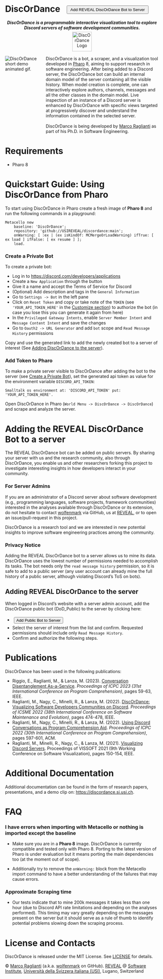 # DiscOrDance <a href="https://discord.com/api/oauth2/authorize?client_id=1093077234924916736&permissions=66536&scope=bot"><button style="vertical-align:middle;margin:0px 15px; padding:4px 10px;">Add REVEAL DiscOrDance Bot to Server</button></a>

<div align="center">
    <i><b>DiscOrDance is a programmable interactive visualization tool to explore Discord servers of software development communities.</b></i>
    <br /><img style="margin-top:5px;" width=64px src="docs/assets/images/DoD Logo.png" alt="DiscOrDance Logo" />
</div>

<div style="display:flex;margin-top:15px;margin-bottom:15px;">
    <div style="flex:1; margin-right:5px;">
        <img src="https://discordance.si.usi.ch/files/demo-short.gif" alt="DiscOrDance short demo animated gif." />
    </div>
    <div style="flex:3; margin-left:5px;">
        DiscOrDance is a bot, a scraper, and a visualization tool developed in <a href="https://pharo.org">Pharo</a> 8, aiming to support research in software engineering. After being added to a Discord server, the DiscOrDance bot can build an internal domain model of the server containing all the visible history. When model creation is complete, one can interactively explore authors, channels, messages and all the other classes in the domain model. Live inspection of an instance of a Discord server is enhanced by DiscOrDance with specific views targeted at progressively discover and understand the information contained in the selected server.
    <br /><br />
        DiscOrDance is being developed by <a href="https://www.inf.usi.ch/phd/raglianti/">Marco Raglianti</a> as part of his Ph.D. in Software Engineering.
    </div>
</div>

# Requirements
 - Pharo 8

# Quickstart Guide: Using DiscOrDance from Pharo
 
To start using DiscOrDance in Pharo create a fresh image of __Pharo 8__ and run the following commands in a playground:

```st
Metacello new
    baseline: 'DiscOrDance';
    repository: 'github://USIREVEAL/discordance:main';
	onWarning: [ :ex | (ex isKindOf: MCMergeOrLoadWarning) ifTrue: [ ex load ] ifFalse: [ ex resume ] ];
	load.
```

### <a name="creating"></a>Create a Private Bot

To create a private bot:
- Log in to https://discord.com/developers/applications
- Create a `New Application` through the button
- Give it a name and accept the Terms of Service for Discord
- (Optional) Add description and tags in the `General Information`
- Go to `Settings -> Bot` in the left pane
- Click on `Reset Token` and copy or take note of the `TOKEN` (see `'YOUR_API_TOKEN_HERE'` in the [Customize section](#customize-discordance-to-explore-private-servers)) to authorize the bot (in case you lose this you can generate it again from here)
- In the `Privileged Gateway Intents`, enable `Server Member Intent` and `Message Content Intent` and save the changes
- Go to `Oauth2 -> URL Generator` and add `bot` scope and `Read Message History` permissions

Copy and use the generated link to add the newly created bot to a server of interest (See [Adding DiscOrDance to the server](#adding)).

### Add Token to Pharo

To make a private server visible to DiscOrDance after adding the bot to the server (see [Create a Private Bot](#creating)), set the generated api token as value for the environment variable `DISCORD_API_TOKEN`:

```st
Smalltalk os environment at: 'DISCORD_API_TOKEN' put: 'YOUR_API_TOKEN_HERE'.
```

Open DiscOrDance in Pharo (`World Menu -> DiscOrDance -> DiscOrDance`) and scrape and analyze the server.

# Adding the REVEAL DiscOrDance Bot to a server

The REVEAL DiscOrDance bot can be added on public servers. By sharing your server with us and the research community, also through DiscOrDance, you enable us and other researchers forking this project to investigate interesting insights in how developers interact in your community.

### For Server Admins

If you are an administrator of a Discord server about software development (e.g., programming languages, software projects, framework communities) interested in the analyses available through DiscOrDance or its extension, do not hesitate to contact [wolfenmark](https://github.com/wolfenmark) via GitHub, us at [REVEAL](https://reveal.si.usi.ch/people/), or to open an issue/pull-request in this project.

DiscOrDance is a research tool and we are interested in new potential insights to improve software engineering practices among the community.

### Privacy Notice

Adding the REVEAL DiscOrDance bot to a server allows us to mine its data. DiscOrDance uses the lowest number of permissions needed to accomplish its tasks. The bot needs only the `read message history` permission, so it is safe to add to a public server (any user account can already mine the full history of a public server, although violating Discord’s ToS on bots).

## <a name="adding"></a>Adding REVEAL DiscOrDance to the server

When logged in Discord’s website with a server admin account, add the DiscOrDance public bot (DoD_Public) to the server by clicking here:
 - <a href="https://discord.com/api/oauth2/authorize?client_id=1093077234924916736&permissions=66536&scope=bot"><button style="vertical-align:middle;margin:5px;">Add Public Bot to Server</button></a>
 - Select the server of interest from the list and confirm. Requested permissions should include only `Read Message History`.
 - Confirm and authorize the following steps.

# Publications

DiscOrDance has been used in the following publications:

 - Riggio, E., Raglianti, M., & Lanza, M. (2023). [Conversation Disentanglement As-a-Service](https://ieeexplore.ieee.org/document/10173991). _Proceedings of ICPC 2023 (31st International Conference on Program Comprehension)_, pages 59-63, IEEE.
 - Raglianti, M., Nagy, C., Minelli, R., & Lanza, M. (2022). [DiscOrDance: Visualizing Software Developers Communities on Discord](https://ieeexplore.ieee.org/document/9978235). _Proceedings of ICSME 2022 (38th International Conference on Software Maintenance and Evolution)_, pages 474-478, IEEE.
 - Raglianti, M., Nagy, C., Minelli, R., & Lanza, M. (2022). [Using Discord Conversations as Program Comprehension Aid](https://ieeexplore.ieee.org/document/9796229). _Proceedings of ICPC 2022 (30th International Conference on Program Comprehension)_, pages 597-601, ACM.
 - Raglianti, M., Minelli, R., Nagy, C., & Lanza, M. (2021). [Visualizing Discord Servers](https://ieeexplore.ieee.org/abstract/document/9604869). Proceedings of VISSOFT 2021 (9th Working Conference on Software Visualization), pages 150-154, IEEE.

# Additional Documentation

Additional documentation can be found in the form of research papers, presentations, and a demo clip on: https://discordance.si.usi.ch.

# FAQ

### I have errors when importing with Metacello or nothing is imported except the baseline

 - Make sure you are in a __Pharo 8__ image. DiscOrDance is currently compatible and tested only with Pharo 8. Porting to the latest version of Pharo is under evaluation but it means porting the main dependencies too (at the moment out of scope).

 - Additionally try to remove the `onWarning:` block from the Metacello import command to have a better understanding of the failures that may cause errors.

### Approximate Scraping time

 - Our tests indicate that to mine 200k messages it takes less than one hour (due to Discord API rate limitations and depending on the analyses performed). This timing may vary greatly depending on the messages present on the server but it should serve as a rule of thumb to identify potential problems slowing down the scraping process.

# License and Contacts

DiscOrDance is released under the MIT License. See [LICENSE](LICENSE) for details.

© [Marco Raglianti](https://www.inf.usi.ch/phd/raglianti/) (a.k.a. [wolfenmark](https://github.com/wolfenmark) on GitHub). [REVEAL](https://reveal.si.usi.ch/people/) @ [Software Institute](https://www.si.usi.ch), [Università della Svizzera italiana (USI)](https://www.usi.ch), Lugano, Switzerland
